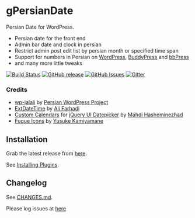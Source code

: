 # gPersianDate

Persian Date for WordPress.

* Persian date for the front end
* Admin bar date and clock in persian
* Restrict admin post edit list by persian month or specified time span
* Support for numbers in Persian on [WordPress](https://wordpress.org/), [BuddyPress](https://buddypress.org/) and [bbPress](https://bbpress.org/)
* and many more little tweaks

[![Build Status](https://travis-ci.org/geminorum/gpersiandate.svg)](https://travis-ci.org/geminorum/gpersiandate)
[![GitHub release](https://img.shields.io/github/release/geminorum/gpersiandate.svg?style=flat)](https://github.com/geminorum/gpersiandate/releases)
[![GitHub Issues](https://img.shields.io/github/issues/geminorum/gpersiandate.svg?style=flat)](https://github.com/geminorum/gpersiandate/issues)
[![Gitter](https://badges.gitter.im/Join%20Chat.svg)](https://gitter.im/geminorum/gpersiandate?utm_source=badge&utm_medium=badge&utm_campaign=pr-badge)

### Credits
* [wp-jalali](https://wordpress.org/plugins/wp-jalali/) by [Persian WordPress Project](http://wp-persian.com/)
* [ExtDateTime](https://github.com/farhadi/ExtDateTime) by [Ali Farhadi](http://farhadi.ir/)
* [Custom Calendars](http://hasheminezhad.com/datepicker) for [jQuery UI Datepicker](http://jqueryui.com/datepicker/) by [Mahdi Hasheminezhad](http://hasheminezhad.com/)
* [Fugue Icons](http://p.yusukekamiyamane.com/) by [Yusuke Kamiyamane](http://yusukekamiyamane.com/)

## Installation

Grab the latest release from [here](https://github.com/geminorum/gpersiandate/releases).

See [Installing Plugins](http://codex.wordpress.org/Managing_Plugins#Installing_Plugins).

## Changelog

See [CHANGES.md](CHANGES.md).

Please log issues at [here](https://github.com/geminorum/gpersiandate/issues)